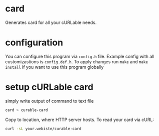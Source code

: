 # card
Generates card for all your cURLable needs.

# configuration
You can configure this program via `config.h` file. Example config with all customizastions is `config.def.h`. To apply changes run `make` and `make install` if you want to use this program globally

# setup cURLable card
simply write output of command to text file
```sh
card > curable-card
```
Copy to location, where HTTP server hosts. To read your card via cURL:
```sh
curl -sL your.webiste/curable-card
```

